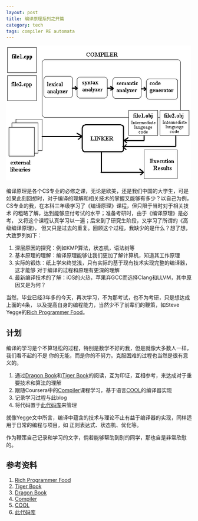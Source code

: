 ```yaml
---
layout: post
title: 编译原理系列之开篇
category: tech
tags: compiler RE automata
---
```


![compiler](/assets/images/compiler_new.gif)

编译原理是各个CS专业的必修之课，无论是欧美，还是我们中国的大学生，可是
如果此刻回想时，对于编译的理解和相关技术的掌握又能够有多少？以自己为例，
CS专业的我，在本科三年级学习了《编译原理》课程，但只限于当时对于相关技术
的粗略了解，达到能够应付考试的水平；准备考研时，由于《编译原理》是必考，
又将这个课程认真学习以一遍；后来到了研究生阶段，又学习了所谓的《高级编译原理》，
但又只是过去的重复。回顾这个过程，我缺少的是什么？想了想，大致罗列如下：

1. 深层原因的探究：例如KMP算法，状态机，语法树等
2. 基本原理的理解：编译原理能够让我们更加了解计算机，知道其工作原理
3. 实际的锻炼：纸上学来终觉浅，只有实际的基于现有技术实现完整的编译器，这才能够
   对于编译的过程和原理有更深的理解
4. 最新编译技术的了解：iOS的火热，苹果弃GCC而选择Clang和LLVM，其中原因又是为何？

当然，毕业已经3年多的今天，再次学习，不为那考试，也不为考研，只是想达成上面的4条，
以及提高自身的编程能力，当然少不了前辈们的鞭策，如Steve Yegge的[Rich Programmer Food][Rich Programmer Food]。

## 计划

编译的学习是个不算轻松的过程，特别是数学不好的我，但是就像大多数人一样，我们看不起的不是
你的无能，而是你的不努力。克服困难的过程也当然是很有意义的。

1. 通过[Dragon Book][Dragon Book]和[Tiger Book][Tiger Book]的阅读，互为印证，互相参考，来达成对于重要技术和算法的理解
2. 跟随Coursera中的[Compiler][Compiler]课程学习，基于语言[COOL][COOL]的编译器实现
3. 记录学习过程与此blog
4. 将代码置于[此代码库][此代码库]来管理

就像Yegge文中所言，编译中蕴含的技术与理论不止有益于编译器的实现，同样适用于日常的编程与项目，如
正则表达式、状态机、优化等。

作为鞭策自己记录和学习的文字，倘若能够帮助到别的同学，那也自是非常欣慰的。




## 参考资料
1. [Rich Programmer Food][Rich Programmer Food]
2. [Tiger Book][Tiger Book]
3. [Dragon Book][Dragon Book]
4. [Compiler][Compiler]
5. [COOL][COOL]
6. [此代码库][此代码库]


[Rich Programmer Food]: http://steve-yegge.blogspot.com/2007/06/rich-programmer-food.html
[Tiger Book]: http://www.cs.princeton.edu/~appel/modern/c/
[Dragon Book]: http://dragonbook.stanford.edu/
[Compiler]: https://www.coursera.org/course/compilers
[COOL]: http://theory.stanford.edu/~aiken/software/cool/cool.html
[此代码库]: https://github.com/towerjoo/cool-compiler


